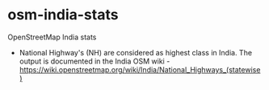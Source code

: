 # osm-india-stats
OpenStreetMap India stats 
- National Highway's (NH) are considered as highest class in India. The output is documented in the India OSM wiki - https://wiki.openstreetmap.org/wiki/India/National_Highways_(statewise)
